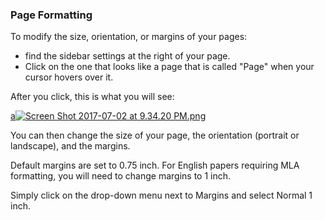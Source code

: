 
### Page Formatting

To modify the size, orientation, or margins of your pages:

* find the sidebar settings at the right of your page. 
* Click on the one that looks like a page that is called "Page" when your cursor hovers over it. 

After you click, this is what you will see:

[a![Screen Shot 2017-07-02 at 9.34.20 PM.png](https://s19.postimg.org/75aj3cloj/Screen_Shot_2017-07-02_at_9.34.20_PM.png)](https://postimg.org/image/ovc7odz9b/)

You can then change the size of your page, the orientation (portrait or landscape), and the margins.

Default margins are set to 0.75 inch. For English papers requiring MLA formatting, you will need to change margins to 1 inch.

Simply click on the drop-down menu next to Margins and select Normal 1 inch.
